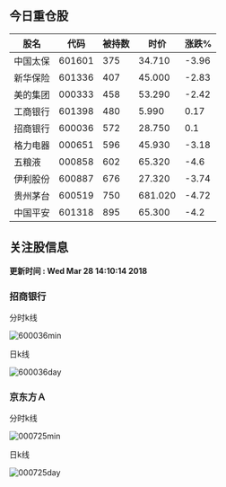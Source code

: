 
## 今日重仓股 

|股名|代码|被持数|时价|涨跌%|
|---|---|---|---|---|
|中国太保|601601|375|34.710|-3.96|
|新华保险|601336|407|45.000|-2.83|
|美的集团|000333|458|53.290|-2.42|
|工商银行|601398|480|5.990|0.17|
|招商银行|600036|572|28.750|0.1|
|格力电器|000651|596|45.930|-3.18|
|五粮液|000858|602|65.320|-4.6|
|伊利股份|600887|676|27.320|-3.74|
|贵州茅台|600519|750|681.020|-4.72|
|中国平安|601318|895|65.300|-4.2|

## 关注股信息
**更新时间 : Wed Mar 28 14:10:14 2018**
### 招商银行 
分时k线

![600036min](http://image.sinajs.cn/newchart/min/n/sh600036.gif)

日k线

![600036day](http://image.sinajs.cn/newchart/daily/n/sh600036.gif)

### 京东方Ａ 
分时k线

![000725min](http://image.sinajs.cn/newchart/min/n/sz000725.gif)

日k线

![000725day](http://image.sinajs.cn/newchart/daily/n/sz000725.gif)
